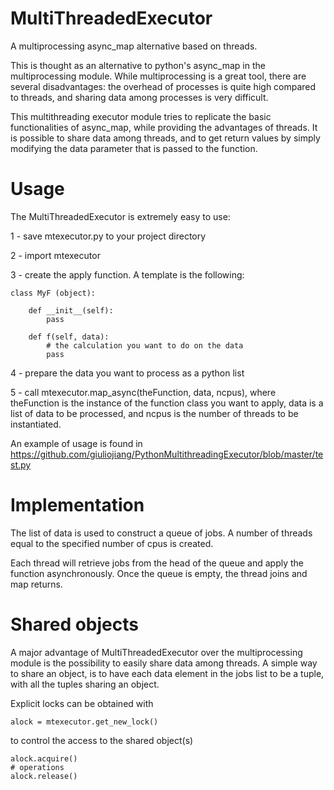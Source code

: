 # MultiThreadedExecutor

A multiprocessing async_map alternative based on threads.

This is thought as an alternative to python's async_map in the multiprocessing module. While multiprocessing is a great tool, there are several disadvantages: the overhead of processes is quite high compared to threads, and sharing data among processes is very difficult.

This multithreading executor module tries to replicate the basic functionalities of async_map, while providing the advantages of threads. It is possible to share data among threads, and to get return values by simply modifying the data parameter that is passed to the function.

# Usage

The MultiThreadedExecutor is extremely easy to use:

1 - save mtexecutor.py to your project directory

2 - import mtexecutor

3 - create the apply function. A template is the following:
```
class MyF (object):
    
    def __init__(self):
        pass
    
    def f(self, data):
        # the calculation you want to do on the data
        pass
```

4 - prepare the data you want to process as a python list

5 - call mtexecutor.map_async(theFunction, data, ncpus), where theFunction is the instance of the function class you want to apply, data is a list of data to be processed, and ncpus is the number of threads to be instantiated.

An example of usage is found in https://github.com/giuliojiang/PythonMultithreadingExecutor/blob/master/test.py

# Implementation

The list of data is used to construct a queue of jobs. A number of threads equal to the specified number of cpus is created.

Each thread will retrieve jobs from the head of the queue and apply the function asynchronously. Once the queue is empty, the thread joins and map returns.

# Shared objects

A major advantage of MultiThreadedExecutor over the multiprocessing module is the possibility to easily share data among threads. A simple way to share an object, is to have each data element in the jobs list to be a tuple, with all the tuples sharing an object.

Explicit locks can be obtained with
```
alock = mtexecutor.get_new_lock()
```
to control the access to the shared object(s)
```
alock.acquire()
# operations
alock.release()
```

